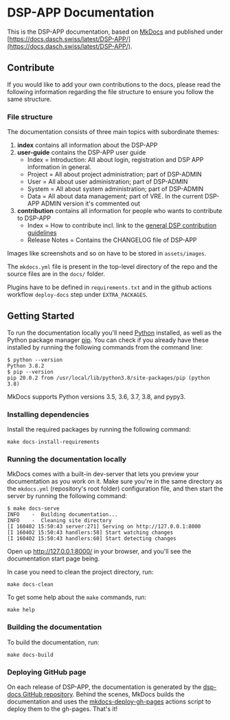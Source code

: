 # DSP-APP Documentation

This is the DSP-APP documentation, based on [MkDocs](https://www.mkdocs.org) and published
under [https://docs.dasch.swiss/latest/DSP-APP/](https://docs.dasch.swiss/latest/DSP-APP/).

## Contribute

If you would like to add your own contributions to the docs, please read the following information regarding the file structure to ensure you follow the same structure.

### File structure

The documentation consists of three main topics with subordinate themes:

1. **index** contains all information about the DSP-APP
1. **user-guide** contains the DSP-APP user guide
    - Index = Introduction: All about login, registration and DSP APP information in general.
    - Project = All about project administration; part of DSP-ADMIN
    - User = All about user administration; part of DSP-ADMIN
    - System = All about system administration; part of DSP-ADMIN
    - Data = All about data management; part of VRE. In the current DSP-APP ADMIN version it's commented out
1. **contribution** contains all information for people who wants to contribute to DSP-APP
    - Index = How to contribute incl. link to the [general DSP contribution guidelines](https://docs.dasch.swiss/latest/developers/dsp/contribution/)
    - Release Notes = Contains the CHANGELOG file of DSP-APP

Images like screenshots and so on have to be stored in `assets/images`.

The `mkdocs.yml` file is present in the top-level directory of the repo and the source files are in the `docs/` folder.

Plugins have to be defined in `requirements.txt` and in the github actions workflow `deploy-docs` step under `EXTRA_PACKAGES`.

## Getting Started

To run the documentation locally you'll need [Python](https://www.python.org/) installed, as well as the Python package manager [pip](http://pip.readthedocs.io/en/stable/installing/). You can check if you already have these installed by running the following commands from the command line:

```shell
$ python --version
Python 3.8.2
$ pip --version
pip 20.0.2 from /usr/local/lib/python3.8/site-packages/pip (python 3.8)
```

MkDocs supports Python versions 3.5, 3.6, 3.7, 3.8, and pypy3.

### Installing dependencies

Install the required packages by running the following command:

```shell
make docs-install-requirements
```

### Running the documentation locally

MkDocs comes with a built-in dev-server that lets you preview your documentation as you work on it. Make sure you're in the same directory as the `mkdocs.yml` (repository's root folder) configuration file, and then start the server by running the following command:

```shell
$ make docs-serve
INFO    -  Building documentation...
INFO    -  Cleaning site directory
[I 160402 15:50:43 server:271] Serving on http://127.0.0.1:8000
[I 160402 15:50:43 handlers:58] Start watching changes
[I 160402 15:50:43 handlers:60] Start detecting changes
```

Open up <http://127.0.0.1:8000/> in your browser, and you'll see the documentation start page being.

In case you need to clean the project directory, run:

```shell
make docs-clean
```

To get some help about the `make` commands, run:

```shell
make help
```

### Building the documentation

To build the documentation, run:

```shell
make docs-build
```

### Deploying GitHub page

On each release of DSP-APP, the documentation is generated by the [dsp-docs GitHub repository](https://github.com/dasch-swiss/dsp-docs). Behind the scenes, MkDocs builds the documentation and uses the [mkdocs-deploy-gh-pages](https://github.com/marketplace/actions/deploy-mkdocs) actions script to deploy them to the gh-pages. That's it!
